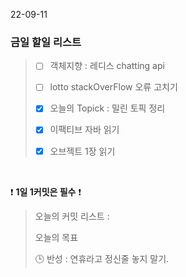 22-09-11
### 금일 할일 리스트


> - [ ]  객체지향 : 레디스 chatting api
>
> - [ ] lotto stackOverFlow 오류 고치기
>
> - [x]  오늘의 Topick : 밀린 토픽 정리
>
> -[x] 이팩티브 자바 읽기
> 
> -[x] 오브젝트 1장 읽기
 

<br/>

❗ **1일 1커밋은 필수** ❗
> 오늘의 커밋 리스트 :
>
> 오늘의 목표
>
> 🕒 반성 : 연휴라고 정신줄 놓지 말기.
>
>
>

<br/>